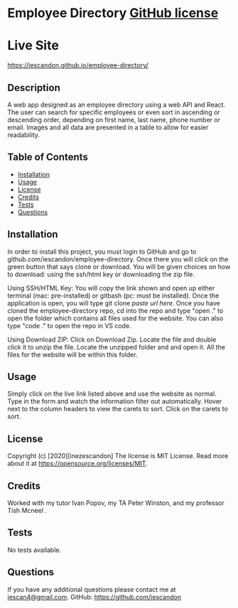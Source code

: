 # Employee Directory [GitHub license](https://img.shields.io/badge/license-MIT%20License-blue.svg)

# Live Site

https://iescandon.github.io/employee-directory/

## Description

A web app designed as an employee directory using a web API and React. The user can search for specific employees or even sort in ascending or descending order, depending on first name, last name, phone number or email. Images and all data are presented in a table to allow for easier readability.

## Table of Contents

- [Installation](#installation)
- [Usage](#usage)
- [License](#license)
- [Credits](#credits)
- [Tests](#tests)
- [Questions](#questions)

## Installation

In order to install this project, you must login to GitHub and go to github.com/iescandon/employee-directory. Once there you will click on the green button that says clone or download. You will be given choices on how to download: using the ssh/html key or downloading the zip file.

Using SSH/HTML Key: You will copy the link shown and open up either terminal (mac: pre-installed) or gitbash (pc: must be installed). Once the application is open, you will type git clone _paste url here_. Once you have cloned the employee-directory repo, cd into the repo and type "open ." to open the folder which contains all files used for the website. You can also type "code ." to open the repo in VS code.

Using Download ZIP: Click on Download Zip. Locate the file and double click it to unzip the file. Locate the unzipped folder and and open it. All the files for the website will be within this folder.

## Usage

Simply click on the live link listed above and use the website as normal. Type in the form and watch the information filter out automatically. Hover next to the column headers to view the carets to sort. Click on the carets to sort.

## License

Copyright (c) [2020][inezescandon]
The license is MIT License.
Read more about it at https://opensource.org/licenses/MIT.

## Credits

Worked with my tutor Ivan Popov, my TA Peter Winston, and my professor Tish Mcneel .

## Tests

No tests available.

## Questions

If you have any additional questions please contact me at iescan4@gmail.com.
GitHub: https://github.com/iescandon
